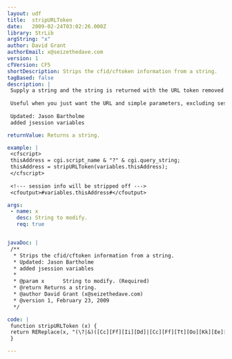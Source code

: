 ```yaml
---
layout: udf
title:  stripURLToken
date:   2009-02-24T03:02:26.000Z
library: StrLib
argString: "x"
author: David Grant
authorEmail: x@seizethedave.com
version: 1
cfVersion: CF5
shortDescription: Strips the cfid/cftoken information from a string.
tagBased: false
description: |
 Supply a string and the string is returned with the URL token removed (cfid=2322&amp;cftoken=1243934978).  ? or &amp; is accounted for, as well as any combination of upper/lower case text.
 
 Useful when you just want the URL and simple parameters, excluding session information.
 
 Updated: Jason Bartholme 
 added jsession variables

returnValue: Returns a string.

example: |
 <cfscript>
 thisAddress = cgi.script_name & "?" & cgi.query_string;
 thisAddress = stripURLToken(variables.thisAddress);
 </cfscript>
 
 <!--- session info will be stripped off --->
 <cfoutput>#variables.thisAddress#</cfoutput>

args:
 - name: x
   desc: String to modify.
   req: true


javaDoc: |
 /**
  * Strips the cfid/cftoken information from a string.
  * Updated: Jason Bartholme
  * added jsession variables
  * 
  * @param x      String to modify. (Required)
  * @return Returns a string. 
  * @author David Grant (x@seizethedave.com) 
  * @version 1, February 23, 2009 
  */

code: |
 function stripURLToken (x) {
 return REReplace(x, "(\?|&)([Cc][Ff][Ii][Dd]|[Cc][Ff][Tt][Oo][Kk][Ee][Nn]|[Jj][Ss][Ee][Ss][Ss][Ii][Oo][Nn][Ii][Dd])=[\s\S]+", "", "ALL");
 }

---
```



